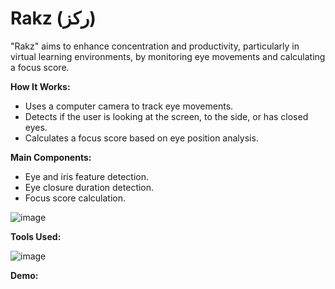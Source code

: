 # Rakz (ركز)

"Rakz" aims to enhance concentration and productivity, particularly in virtual learning environments, by monitoring eye movements and calculating a focus score.

**How It Works:**
- Uses a computer camera to track eye movements.
- Detects if the user is looking at the screen, to the side, or has closed eyes.
- Calculates a focus score based on eye position analysis.

**Main Components:**
- Eye and iris feature detection.
- Eye closure duration detection.
- Focus score calculation.


![image](https://github.com/user-attachments/assets/b5853b2d-ad5d-4912-923d-be63cf601904)


**Tools Used:**

![image](https://github.com/user-attachments/assets/ca1bc291-eab1-4b77-9ccc-524073d3b29d)


**Demo:**


